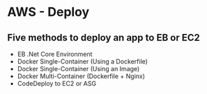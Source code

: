 # AWS - Deploy

## Five methods to deploy an app to EB or EC2

- EB .Net Core Environment
- Docker Single-Container (Using a Dockerfile)
- Docker Single-Container (Using an Image)
- Docker Multi-Container (Dockerfile + Nginx)
- CodeDeploy to EC2 or ASG